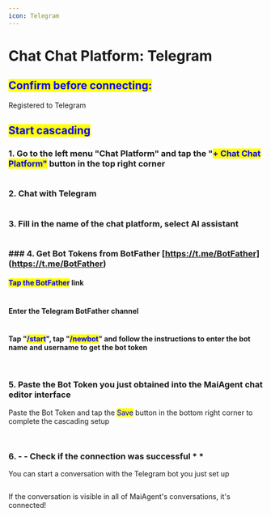 ```yaml
---
icon: Telegram
---
```


# Chat Chat Platform: Telegram

## <mark style="color:blue;">Confirm before connecting:</mark>

Registered to Telegram

## <mark style="color:blue;">Start cascading</mark>

### 1. Go to the left menu "Chat Platform" and tap the "<mark style="color:blue;">+ Chat Chat Platform"</mark> button in the top right corner

<figure><img src=".gitbook/assets/截圖 2025-05-06 下午2.29.25.png" alt=""><figcaption></figcaption></figure>

### 2. Chat with Telegram

<figure><img src=".gitbook/assets/截圖 2025-05-06 下午2.32.08.png" alt=""><figcaption></figcaption></figure>

### 3. Fill in the name of the chat platform, select AI assistant

<figure><img src=".gitbook/assets/截圖 2025-05-06 下午2.35.01.png" alt=""><figcaption></figcaption></figure>

### ### 4. Get Bot Tokens from BotFather [https://t.me/BotFather] (https://t.me/BotFather)

#### <mark style="color:blue;">Tap the BotFather</mark> link

<figure><img src=".gitbook/assets/image (1) (1).png" alt=""><figcaption></figcaption></figure>

#### Enter the Telegram BotFather channel

<figure><img src=".gitbook/assets/截圖 2025-05-06 下午2.35.57.png" alt=""><figcaption></figcaption></figure>

#### Tap "<mark style="color:blue;">/start</mark>", tap "<mark style="color:blue;">/newbot</mark>" and follow the instructions to enter the bot name and username to get the bot token

<figure><img src=".gitbook/assets/截圖 2025-05-06 下午2.40.13.png" alt=""><figcaption></figcaption></figure>

<figure><img src=".gitbook/assets/截圖 2025-05-06 下午3.22.23.png" alt=""><figcaption></figcaption></figure>

### 5. Paste the Bot Token you just obtained into the MaiAgent chat editor interface

Paste the Bot Token and tap the <mark style="color:blue;">Save</mark> button in the bottom right corner to complete the cascading setup

<figure><img src=".gitbook/assets/截圖 2025-05-06 下午3.41.08.png" alt=""><figcaption></figcaption></figure>

<figure><img src=".gitbook/assets/截圖 2025-05-06 下午2.49.41.png" alt=""><figcaption></figcaption></figure>

### 6. - - Check if the connection was successful \* \*

You can start a conversation with the Telegram bot you just set up

<figure><img src=".gitbook/assets/截圖 2025-05-06 下午2.55.48.png" alt=""><figcaption></figcaption></figure>

If the conversation is visible in all of MaiAgent's conversations, it's connected!

<figure><img src=".gitbook/assets/截圖 2025-05-06 下午2.56.30.png" alt=""><figcaption></figcaption></figure>
